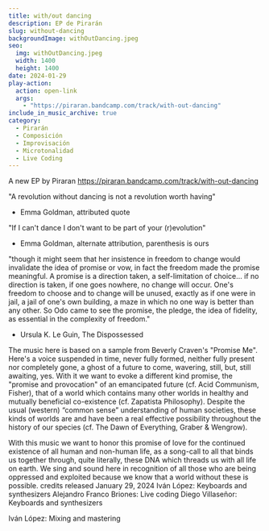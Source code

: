 ```yaml
---
title: with/out dancing
description: EP de Pirarán 
slug: without-dancing
backgroundImage: withOutDancing.jpeg
seo:
  img: withOutDancing.jpeg
  width: 1400
  height: 1400
date: 2024-01-29
play-action:
  action: open-link
  args: 
    - "https://piraran.bandcamp.com/track/with-out-dancing"
include_in_music_archive: true
category:
  - Pirarán
  - Composición
  - Improvisación
  - Microtonalidad
  - Live Coding
---
```

 
A new EP by Piraran https://piraran.bandcamp.com/track/with-out-dancing
 
 "A revolution without dancing is not a revolution worth having"
- Emma Goldman, attributed quote

"If I can't dance I don't want to be part of your (r)evolution"
- Emma Goldman, alternate attribution, parenthesis is ours

"though it might seem that her insistence in freedom to change would invalidate the idea of promise or vow, in fact the freedom made the promise meaningful. A promise is a direction taken, a self-limitation of choice… if no direction is taken, if one goes nowhere, no change will occur. One's freedom to choose and to change will be unused, exactly as if one were in jail, a jail of one's own building, a maze in which no one way is better than any other. So Odo came to see the promise, the pledge, the idea of fidelity, as essential in the complexity of freedom."
- Ursula K. Le Guin, The Dispossessed

The music here is based on a sample from Beverly Craven's "Promise Me". Here's a voice suspended in time, never fully formed, neither fully present nor completely gone, a ghost of a future to come, wavering, still, but, still awaiting, yes. With it we want to evoke a different kind promise, the "promise and provocation" of an emancipated future (cf. Acid Communism, Fisher), that of a world which contains many other worlds in healthy and mutually beneficial co-existence (cf. Zapatista Philosophy). Despite the usual (western) “common sense” understanding of human societies, these kinds of worlds are and have been a real effective possibility throughout the history of our species (cf. The Dawn of Everything, Graber & Wengrow).

With this music we want to honor this promise of love for the continued existence of all human and non-human life, as a song-call to all that binds us together through, quite literally, these DNA which threads us with all life on earth. We sing and sound here in recognition of all those who are being oppressed and exploited because we know that a world without these is possible. 
credits
released January 29, 2024
Iván López: Keyboards and synthesizers
Alejandro Franco Briones: Live coding
Diego Villaseñor: Keyboards and synthesizers

Iván López: Mixing and mastering
